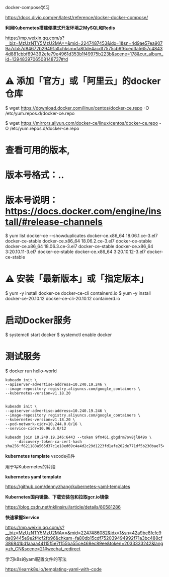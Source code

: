 docker-compose学习

https://docs.divio.com/en/latest/reference/docker-docker-compose/



**利用Kubernetes搭建便携式开发环境之MySQL和Redis**

https://mp.weixin.qq.com/s?__biz=MzUzNTY5MzU2MA==&mid=2247487453&idx=1&sn=4d9ae57ea9079a7cb57d84672b29491a&chksm=fa80de4acdf7575cb9f6ced3a5657c48434d881cbbf694392efe79e4961d353b1f49975b223b&scene=178&cur_album_id=1394839706508148737#rd



# ⚠️ 添加「官方」或「阿里云」的docker仓库
$ wget https://download.docker.com/linux/centos/docker-ce.repo -O /etc/yum.repos.d/docker-ce.repo

$ wget https://mirrors.aliyun.com/docker-ce/linux/centos/docker-ce.repo -O /etc/yum.repos.d/docker-ce.repo

# 查看可用的版本,
# 版本号格式：<year>.<month>.<N>
# 版本号说明：https://docs.docker.com/engine/install/#release-channels
$ yum list docker-ce --showduplicates
  docker-ce.x86_64    	18.06.1.ce-3.el7		docker-ce-stable
  docker-ce.x86_64    	18.06.2.ce-3.el7     	docker-ce-stable
  docker-ce.x86_64    	18.06.3.ce-3.el7     	docker-ce-stable
  docker-ce.x86_64    	3:20.10.11-3.el7     	docker-ce-stable
  docker-ce.x86_64    	3:20.10.12-3.el7     	docker-ce-stable

# ⚠️ 安装「最新版本」或「指定版本」
$ yum -y install docker-ce docker-ce-cli containerd.io
$ yum -y install docker-ce-20.10.12 docker-ce-cli-20.10.12 containerd.io

# 启动Docker服务
$ systemctl start docker
$ systemctl enable docker

# 测试服务
$ docker run hello-world



```shell
kubeadm init \
--apiserver-advertise-address=10.240.19.246 \
--image-repository registry.aliyuncs.com/google_containers \
--kubernetes-version=v1.18.20 


kubeadm init \
--apiserver-advertise-address=10.240.19.246 \
--image-repository registry.aliyuncs.com/google_containers \
--kubernetes-version=v1.18.20 \
--pod-network-cidr=10.244.0.0/16 \
--service-cidr=10.96.0.0/12
```



```
kubeadm join 10.240.19.246:6443 --token 9fm46i.gbgdrm7ov8jl849o \
    --discovery-token-ca-cert-hash sha256:f621188a565d37c1e18ed69c4a4d2c29d1223fd1afe202de771df5b230bae754
```



**kubernetes template** vscode插件

用于写Kubernetes的片段



**kubernetes yaml template**

https://github.com/dennyzhang/kubernetes-yaml-templates



**Kubernetes国内镜像、下载安装包和拉取gcr.io镜像**

https://blog.csdn.net/nklinsirui/article/details/80581286



**快速掌握Service**

https://mp.weixin.qq.com/s?__biz=MzUzNTY5MzU2MA==&mid=2247486082&idx=1&sn=42a9bc8fcfc9da09445e9e2f4cf2fb96&chksm=fa80db15cdf752039494992f71a3bc488cf386841bd1aaaa44115f5e7f155ba55ce468ec89ee&token=2033333242&lang=zh_CN&scene=21#wechat_redirect



学习k8s的yaml配置文件的写法

https://learnk8s.io/templating-yaml-with-code